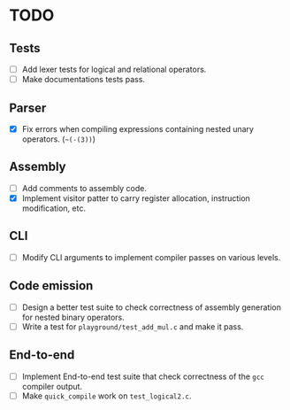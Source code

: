 # TODO

## Tests 

- [ ] Add lexer tests for logical and relational operators. 
- [ ] Make documentations tests pass. 

## Parser

- [x] Fix errors when compiling expressions containing nested unary operators. (`~(-(3))`) 

## Assembly 

- [ ] Add comments to assembly code. 
- [x] Implement visitor patter to carry register allocation, instruction modification, etc. 

## CLI 

- [ ] Modify CLI arguments to implement compiler passes on various levels. 

## Code emission 

- [ ] Design a better test suite to check correctness of assembly generation for nested binary operators. 
- [ ] Write a test for `playground/test_add_mul.c` and make it pass. 

## End-to-end

- [ ] Implement End-to-end test suite that check correctness of the `gcc` compiler output.
- [ ] Make `quick_compile` work on `test_logical2.c`.
